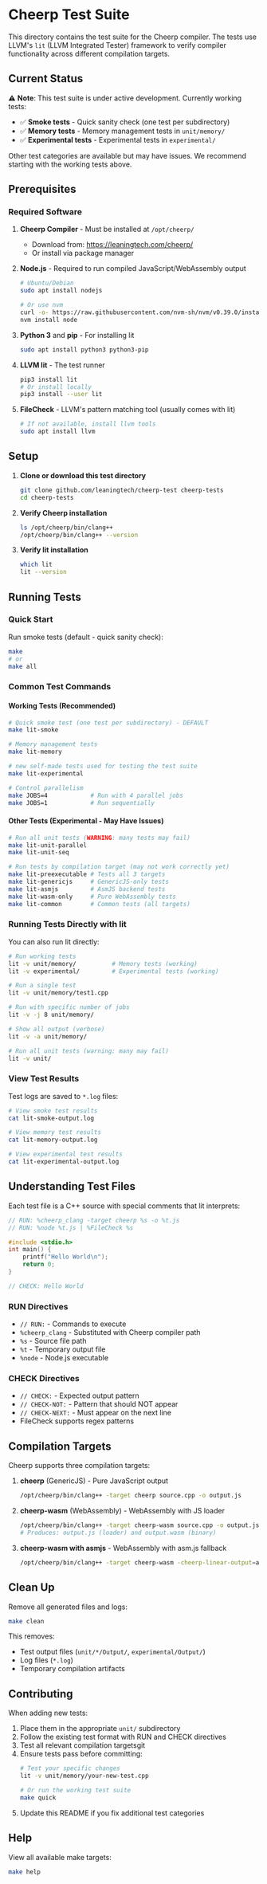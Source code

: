 # Cheerp Test Suite

This directory contains the test suite for the Cheerp compiler. The tests use LLVM's `lit` (LLVM Integrated Tester) framework to verify compiler functionality across different compilation targets.

## Current Status

⚠️ **Note**: This test suite is under active development. Currently working tests:
- ✅ **Smoke tests** - Quick sanity check (one test per subdirectory)
- ✅ **Memory tests** - Memory management tests in `unit/memory/`
- ✅ **Experimental tests** - Experimental tests in `experimental/`

Other test categories are available but may have issues. We recommend starting with the working tests above.

## Prerequisites

### Required Software

1. **Cheerp Compiler** - Must be installed at `/opt/cheerp/`
   - Download from: https://leaningtech.com/cheerp/
   - Or install via package manager

2. **Node.js** - Required to run compiled JavaScript/WebAssembly output
   ```bash
   # Ubuntu/Debian
   sudo apt install nodejs
   
   # Or use nvm
   curl -o- https://raw.githubusercontent.com/nvm-sh/nvm/v0.39.0/install.sh | bash
   nvm install node
   ```

3. **Python 3** and **pip** - For installing lit
   ```bash
   sudo apt install python3 python3-pip
   ```

4. **LLVM lit** - The test runner
   ```bash
   pip3 install lit
   # Or install locally
   pip3 install --user lit
   ```

5. **FileCheck** - LLVM's pattern matching tool (usually comes with lit)
   ```bash
   # If not available, install llvm tools
   sudo apt install llvm
   ```

## Setup

1. **Clone or download this test directory**
   ```bash
   git clone github.com/leaningtech/cheerp-test cheerp-tests
   cd cheerp-tests
   ```

2. **Verify Cheerp installation**
   ```bash
   ls /opt/cheerp/bin/clang++
   /opt/cheerp/bin/clang++ --version
   ```

3. **Verify lit installation**
   ```bash
   which lit
   lit --version
   ```

## Running Tests

### Quick Start

Run smoke tests (default - quick sanity check):
```bash
make
# or
make all
```


### Common Test Commands

#### Working Tests (Recommended)

```bash
# Quick smoke test (one test per subdirectory) - DEFAULT
make lit-smoke

# Memory management tests
make lit-memory

# new self-made tests used for testing the test suite
make lit-experimental

# Control parallelism
make JOBS=4            # Run with 4 parallel jobs
make JOBS=1            # Run sequentially
```

#### Other Tests (Experimental - May Have Issues)

```bash
# Run all unit tests (WARNING: many tests may fail)
make lit-unit-parallel
make lit-unit-seq

# Run tests by compilation target (may not work correctly yet)
make lit-preexecutable # Tests all 3 targets
make lit-genericjs     # GenericJS-only tests
make lit-asmjs         # AsmJS backend tests
make lit-wasm-only     # Pure WebAssembly tests
make lit-common        # Common tests (all targets)
```

### Running Tests Directly with lit

You can also run lit directly:
```bash
# Run working tests
lit -v unit/memory/          # Memory tests (working)
lit -v experimental/         # Experimental tests (working)

# Run a single test
lit -v unit/memory/test1.cpp

# Run with specific number of jobs
lit -v -j 8 unit/memory/

# Show all output (verbose)
lit -v -a unit/memory/

# Run all unit tests (warning: many may fail)
lit -v unit/
```

### View Test Results

Test logs are saved to `*.log` files:
```bash
# View smoke test results
cat lit-smoke-output.log

# View memory test results
cat lit-memory-output.log

# View experimental test results
cat lit-experimental-output.log
```

## Understanding Test Files

Each test file is a C++ source with special comments that lit interprets:

```cpp
// RUN: %cheerp_clang -target cheerp %s -o %t.js
// RUN: %node %t.js | %FileCheck %s

#include <stdio.h>
int main() {
    printf("Hello World\n");
    return 0;
}

// CHECK: Hello World
```

### RUN Directives
- `// RUN:` - Commands to execute
- `%cheerp_clang` - Substituted with Cheerp compiler path
- `%s` - Source file path
- `%t` - Temporary output file
- `%node` - Node.js executable

### CHECK Directives
- `// CHECK:` - Expected output pattern
- `// CHECK-NOT:` - Pattern that should NOT appear
- `// CHECK-NEXT:` - Must appear on the next line
- FileCheck supports regex patterns

## Compilation Targets

Cheerp supports three compilation targets:

1. **cheerp** (GenericJS) - Pure JavaScript output
   ```bash
   /opt/cheerp/bin/clang++ -target cheerp source.cpp -o output.js
   ```

2. **cheerp-wasm** (WebAssembly) - WebAssembly with JS loader
   ```bash
   /opt/cheerp/bin/clang++ -target cheerp-wasm source.cpp -o output.js
   # Produces: output.js (loader) and output.wasm (binary)
   ```

3. **cheerp-wasm with asmjs** - WebAssembly with asm.js fallback
   ```bash
   /opt/cheerp/bin/clang++ -target cheerp-wasm -cheerp-linear-output=asmjs source.cpp -o output.js
   ```

## Clean Up

Remove all generated files and logs:
```bash
make clean
```

This removes:
- Test output files (`unit/*/Output/`, `experimental/Output/`)
- Log files (`*.log`)
- Temporary compilation artifacts

## Contributing

When adding new tests:

1. Place them in the appropriate `unit/` subdirectory
2. Follow the existing test format with RUN and CHECK directives
3. Test all relevant compilation targetsgit 
4. Ensure tests pass before committing:
   ```bash
   # Test your specific changes
   lit -v unit/memory/your-new-test.cpp
   
   # Or run the working test suite
   make quick
   ```
5. Update this README if you fix additional test categories

## Help

View all available make targets:
```bash
make help
```
